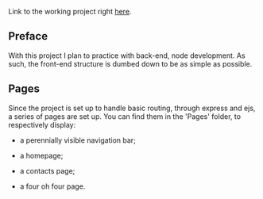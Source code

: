 Link to the working project right [here](https://maddening-ceiling.glitch.me/).

## Preface

With this project I plan to practice with back-end, node development. As such, the front-end structure is dumbed down to be as simple as possible.

## Pages

Since the project is set up to handle basic routing, through express and ejs, a series of pages are set up. You can find them in the 'Pages' folder, to respectively display:

- a perennially visible navigation bar;

- a homepage;

- a contacts page;

- a four oh four page.

